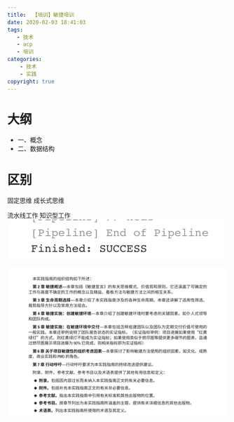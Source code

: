 ```yaml
---
title:  【培训】敏捷培训
date: 2020-02-03 18:41:03
tags: 
   - 技术 
   - acp 
   - 培训
categories:
    - 技术
    - 实践
copyright: true
---
```

# 大纲
* 一、概念
* 二、数据结构


# 区别
固定思维
成长式思维

流水线工作
知识型工作
![641580721362_.pi](https://raw.githubusercontent.com/wwb19/picrepos/master/20200203182110.jpg)


![](https://raw.githubusercontent.com/wwb19/picrepos/master/20200203182122.jpg)


